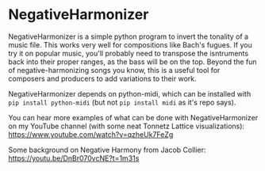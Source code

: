 # NegativeHarmonizer
NegativeHarmonizer is a simple python program to invert the tonality of a music file. This works very well for compositions like Bach's fugues. If you try it on popular music, you'll probably need to transpose the isntruments back into their proper ranges, as the bass will be on the top. Beyond the fun of negative-harmonizing songs you know, this is a useful tool for composers and producers to add variations to their work.

NegativeHarmonizer depends on python-midi, which can be installed with `pip install python-midi` (but not `pip install midi` as it's repo says).

You can hear more examples of what can be done with NegativeHarmonizer on my YouTube channel (with some neat Tonnetz Lattice visualizations): https://www.youtube.com/watch?v=qzheUk7FeZg

Some background on Negative Harmony from Jacob Collier: https://youtu.be/DnBr070vcNE?t=1m31s
